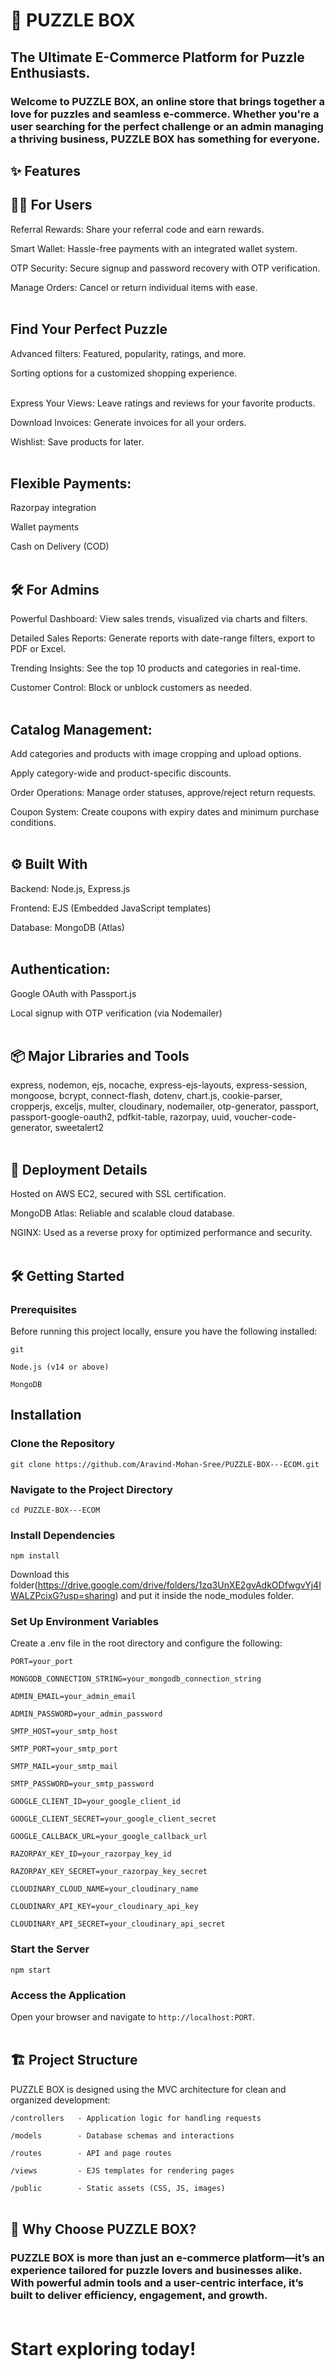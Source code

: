 # 🧩 PUZZLE BOX

## The Ultimate E-Commerce Platform for Puzzle Enthusiasts.

### Welcome to PUZZLE BOX, an online store that brings together a love for puzzles and seamless e-commerce. Whether you're a user searching for the perfect challenge or an admin managing a thriving business, PUZZLE BOX has something for everyone.

## ✨ Features<br>

## 👩‍💻 For Users<br>

Referral Rewards: Share your referral code and earn rewards.

Smart Wallet: Hassle-free payments with an integrated wallet system.

OTP Security: Secure signup and password recovery with OTP verification.

Manage Orders: Cancel or return individual items with ease.<br><br>
  
## Find Your Perfect Puzzle

Advanced filters: Featured, popularity, ratings, and more.

Sorting options for a customized shopping experience.<br><br>

Express Your Views: Leave ratings and reviews for your favorite products.

Download Invoices: Generate invoices for all your orders.

Wishlist: Save products for later.<br><br>

## Flexible Payments:

Razorpay integration

Wallet payments

Cash on Delivery (COD)<br><br>

## 🛠️ For Admins

Powerful Dashboard: View sales trends, visualized via charts and filters.

Detailed Sales Reports: Generate reports with date-range filters, export to PDF or Excel.

Trending Insights: See the top 10 products and categories in real-time.

Customer Control: Block or unblock customers as needed.<br><br>

## Catalog Management:

Add categories and products with image cropping and upload options.

Apply category-wide and product-specific discounts.

Order Operations: Manage order statuses, approve/reject return requests.

Coupon System: Create coupons with expiry dates and minimum purchase conditions.<br><br>

## ⚙️ Built With

Backend: Node.js, Express.js

Frontend: EJS (Embedded JavaScript templates)

Database: MongoDB (Atlas)<br><br>

## Authentication:

Google OAuth with Passport.js

Local signup with OTP verification (via Nodemailer)<br><br>

## 📦 Major Libraries and Tools

express, nodemon, ejs, nocache, express-ejs-layouts, express-session, mongoose, bcrypt, connect-flash, dotenv, chart.js, cookie-parser, cropperjs, exceljs, multer, cloudinary, nodemailer, otp-generator, passport, passport-google-oauth2, pdfkit-table, razorpay, uuid, voucher-code-generator, sweetalert2<br><br>

## 🚀 Deployment Details

Hosted on AWS EC2, secured with SSL certification.

MongoDB Atlas: Reliable and scalable cloud database.

NGINX: Used as a reverse proxy for optimized performance and security.<br><br>

## 🛠️ Getting Started

### Prerequisites

Before running this project locally, ensure you have the following installed:

`git`

`Node.js (v14 or above)`

`MongoDB`

## Installation

### Clone the Repository

```
git clone https://github.com/Aravind-Mohan-Sree/PUZZLE-BOX---ECOM.git
```

### Navigate to the Project Directory

```
cd PUZZLE-BOX---ECOM
```

### Install Dependencies

```
npm install
```

Download this folder(https://drive.google.com/drive/folders/1zq3UnXE2gvAdkODfwgvYj4IWALZPcixG?usp=sharing) and put it inside the node_modules folder.

### Set Up Environment Variables

Create a .env file in the root directory and configure the following:

```
PORT=your_port  

MONGODB_CONNECTION_STRING=your_mongodb_connection_string

ADMIN_EMAIL=your_admin_email

ADMIN_PASSWORD=your_admin_password

SMTP_HOST=your_smtp_host

SMTP_PORT=your_smtp_port

SMTP_MAIL=your_smtp_mail

SMTP_PASSWORD=your_smtp_password

GOOGLE_CLIENT_ID=your_google_client_id

GOOGLE_CLIENT_SECRET=your_google_client_secret

GOOGLE_CALLBACK_URL=your_google_callback_url

RAZORPAY_KEY_ID=your_razorpay_key_id

RAZORPAY_KEY_SECRET=your_razorpay_key_secret

CLOUDINARY_CLOUD_NAME=your_cloudinary_name

CLOUDINARY_API_KEY=your_cloudinary_api_key

CLOUDINARY_API_SECRET=your_cloudinary_api_secret
```

### Start the Server

```
npm start
```

### Access the Application

Open your browser and navigate to `http://localhost:PORT`.<br><br>

## 🏗️ Project Structure

PUZZLE BOX is designed using the MVC architecture for clean and organized development:

`/controllers   - Application logic for handling requests`

`/models        - Database schemas and interactions`

`/routes        - API and page routes`

`/views         - EJS templates for rendering pages`

`/public        - Static assets (CSS, JS, images)`<br><br>

## 🌟 Why Choose PUZZLE BOX?

### PUZZLE BOX is more than just an e-commerce platform—it’s an experience tailored for puzzle lovers and businesses alike. With powerful admin tools and a user-centric interface, it’s built to deliver efficiency, engagement, and growth.<br><br>

# Start exploring today!
